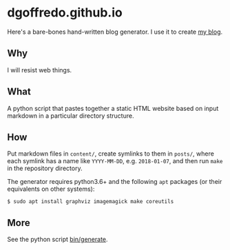 dgoffredo.github.io
===================
Here's a bare-bones hand-written blog generator.  I use it to create
[my blog](https://dgoffredo.github.io/).

Why
---
I will resist web things.

What
----
A python script that pastes together a static HTML website based on input
markdown in a particular directory structure.

How
---
Put markdown files in `content/`, create symlinks to them in `posts/`, where
each symlink has a name like `YYYY-MM-DD`, e.g. `2018-01-07`, and then run
`make` in the repository directory.

The generator requires python3.6+ and the following `apt` packages (or their
equivalents on other systems):
```console
$ sudo apt install graphviz imagemagick make coreutils
```

More
----
See the python script [bin/generate](bin/generate).
